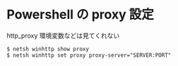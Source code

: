 # Powershell の proxy 設定
http_proxy 環境変数などは見てくれない

```
$ netsh winhttp show proxy
$ netsh winhttp set proxy proxy-server="SERVER:PORT"
```

